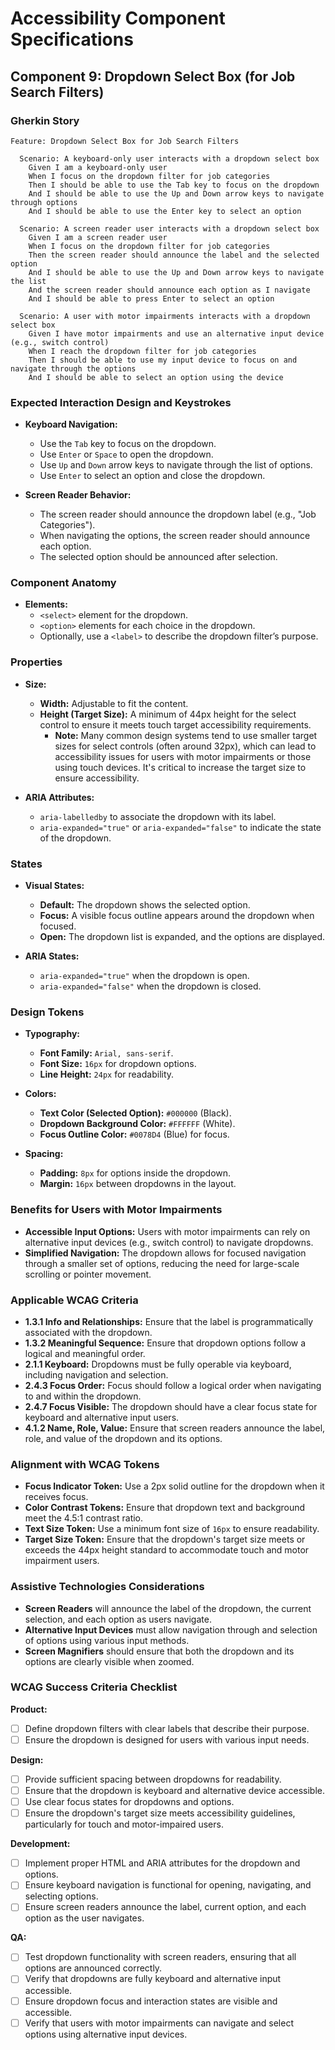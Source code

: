 
# Accessibility Component Specifications

## Component 9: Dropdown Select Box (for Job Search Filters)

### Gherkin Story

```gherkin
Feature: Dropdown Select Box for Job Search Filters

  Scenario: A keyboard-only user interacts with a dropdown select box
    Given I am a keyboard-only user
    When I focus on the dropdown filter for job categories
    Then I should be able to use the Tab key to focus on the dropdown
    And I should be able to use the Up and Down arrow keys to navigate through options
    And I should be able to use the Enter key to select an option

  Scenario: A screen reader user interacts with a dropdown select box
    Given I am a screen reader user
    When I focus on the dropdown filter for job categories
    Then the screen reader should announce the label and the selected option
    And I should be able to use the Up and Down arrow keys to navigate the list
    And the screen reader should announce each option as I navigate
    And I should be able to press Enter to select an option

  Scenario: A user with motor impairments interacts with a dropdown select box
    Given I have motor impairments and use an alternative input device (e.g., switch control)
    When I reach the dropdown filter for job categories
    Then I should be able to use my input device to focus on and navigate through the options
    And I should be able to select an option using the device
```

### Expected Interaction Design and Keystrokes

- **Keyboard Navigation:**
  - Use the `Tab` key to focus on the dropdown.
  - Use `Enter` or `Space` to open the dropdown.
  - Use `Up` and `Down` arrow keys to navigate through the list of options.
  - Use `Enter` to select an option and close the dropdown.
  
- **Screen Reader Behavior:**
  - The screen reader should announce the dropdown label (e.g., "Job Categories").
  - When navigating the options, the screen reader should announce each option.
  - The selected option should be announced after selection.

### Component Anatomy

- **Elements:**
  - `<select>` element for the dropdown.
  - `<option>` elements for each choice in the dropdown.
  - Optionally, use a `<label>` to describe the dropdown filter’s purpose.

### Properties

- **Size:**
  - **Width:** Adjustable to fit the content.
  - **Height (Target Size):** A minimum of 44px height for the select control to ensure it meets touch target accessibility requirements. 
    - **Note:** Many common design systems tend to use smaller target sizes for select controls (often around 32px), which can lead to accessibility issues for users with motor impairments or those using touch devices. It's critical to increase the target size to ensure accessibility.

- **ARIA Attributes:**
  - `aria-labelledby` to associate the dropdown with its label.
  - `aria-expanded="true"` or `aria-expanded="false"` to indicate the state of the dropdown.

### States

- **Visual States:**
  - **Default:** The dropdown shows the selected option.
  - **Focus:** A visible focus outline appears around the dropdown when focused.
  - **Open:** The dropdown list is expanded, and the options are displayed.

- **ARIA States:**
  - `aria-expanded="true"` when the dropdown is open.
  - `aria-expanded="false"` when the dropdown is closed.

### Design Tokens

- **Typography:**
  - **Font Family:** `Arial, sans-serif`.
  - **Font Size:** `16px` for dropdown options.
  - **Line Height:** `24px` for readability.

- **Colors:**
  - **Text Color (Selected Option):** `#000000` (Black).
  - **Dropdown Background Color:** `#FFFFFF` (White).
  - **Focus Outline Color:** `#0078D4` (Blue) for focus.
  
- **Spacing:**
  - **Padding:** `8px` for options inside the dropdown.
  - **Margin:** `16px` between dropdowns in the layout.

### Benefits for Users with Motor Impairments

- **Accessible Input Options:** Users with motor impairments can rely on alternative input devices (e.g., switch control) to navigate dropdowns.
- **Simplified Navigation:** The dropdown allows for focused navigation through a smaller set of options, reducing the need for large-scale scrolling or pointer movement.

### Applicable WCAG Criteria

- **1.3.1 Info and Relationships:** Ensure that the label is programmatically associated with the dropdown.
- **1.3.2 Meaningful Sequence:** Ensure that dropdown options follow a logical and meaningful order.
- **2.1.1 Keyboard:** Dropdowns must be fully operable via keyboard, including navigation and selection.
- **2.4.3 Focus Order:** Focus should follow a logical order when navigating to and within the dropdown.
- **2.4.7 Focus Visible:** The dropdown should have a clear focus state for keyboard and alternative input users.
- **4.1.2 Name, Role, Value:** Ensure that screen readers announce the label, role, and value of the dropdown and its options.

### Alignment with WCAG Tokens

- **Focus Indicator Token:** Use a 2px solid outline for the dropdown when it receives focus.
- **Color Contrast Tokens:** Ensure that dropdown text and background meet the 4.5:1 contrast ratio.
- **Text Size Token:** Use a minimum font size of `16px` to ensure readability.
- **Target Size Token:** Ensure that the dropdown's target size meets or exceeds the 44px height standard to accommodate touch and motor impairment users.

### Assistive Technologies Considerations

- **Screen Readers** will announce the label of the dropdown, the current selection, and each option as users navigate.
- **Alternative Input Devices** must allow navigation through and selection of options using various input methods.
- **Screen Magnifiers** should ensure that both the dropdown and its options are clearly visible when zoomed.

### WCAG Success Criteria Checklist

**Product:**

- [ ] Define dropdown filters with clear labels that describe their purpose.
- [ ] Ensure the dropdown is designed for users with various input needs.

**Design:**

- [ ] Provide sufficient spacing between dropdowns for readability.
- [ ] Ensure that the dropdown is keyboard and alternative device accessible.
- [ ] Use clear focus states for dropdowns and options.
- [ ] Ensure the dropdown's target size meets accessibility guidelines, particularly for touch and motor-impaired users.

**Development:**

- [ ] Implement proper HTML and ARIA attributes for the dropdown and options.
- [ ] Ensure keyboard navigation is functional for opening, navigating, and selecting options.
- [ ] Ensure screen readers announce the label, current option, and each option as the user navigates.

**QA:**

- [ ] Test dropdown functionality with screen readers, ensuring that all options are announced correctly.
- [ ] Verify that dropdowns are fully keyboard and alternative input accessible.
- [ ] Ensure dropdown focus and interaction states are visible and accessible.
- [ ] Verify that users with motor impairments can navigate and select options using alternative input devices.
